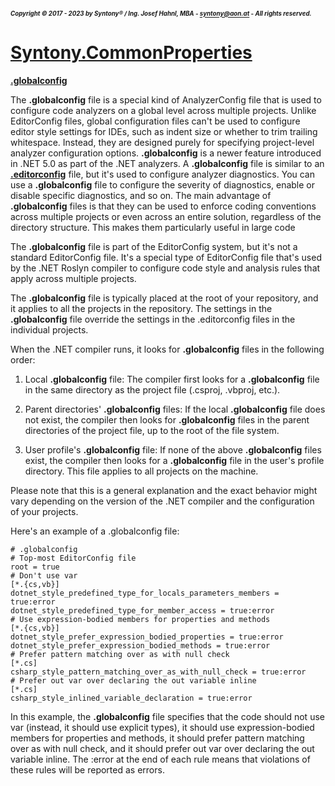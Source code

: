 ##### <sub><sub>Copyright &copy; 2017 - 2023 by Syntony&reg; / Ing. Josef Hahnl, MBA - syntony@aon.at - All rights reserved.</sub></sub>
# [Syntony.CommonProperties](./../README.md)

<a name="globalconfig"/>[**.globalconfig**](https://learn.microsoft.com/en-us/dotnet/fundamentals/code-analysis/configuration-files#global-analyzerconfig)

The **.globalconfig** file is a special kind of AnalyzerConfig file that is used to configure code analyzers on a global level across multiple projects. 
Unlike EditorConfig files, global configuration files can't be used to configure editor style settings for IDEs, such as indent size or whether to trim trailing whitespace. 
Instead, they are designed purely for specifying project-level analyzer configuration options.
**.globalconfig** is a newer feature introduced in .NET 5.0 as part of the .NET analyzers. 
A **.globalconfig** file is similar to an [**.editorconfig**](README.Editorconfig.md) file, but it's used to configure analyzer diagnostics.
You can use a **.globalconfig** file to configure the severity of diagnostics, enable or disable specific diagnostics, and so on. The main advantage of **.globalconfig** files is that they can be used to enforce coding conventions across multiple projects or even across an entire solution, regardless of the directory structure. This makes them particularly useful in large code

The **.globalconfig** file is part of the EditorConfig system, but it's not a standard EditorConfig file. It's a special type of EditorConfig file that's used by the .NET Roslyn compiler to configure code style and analysis rules that apply across multiple projects.

The **.globalconfig** file is typically placed at the root of your repository, and it applies to all the projects in the repository. The settings in the **.globalconfig** file override the settings in the .editorconfig files in the individual projects.

When the .NET compiler runs, it looks for **.globalconfig** files in the following order:

1. Local **.globalconfig** file: The compiler first looks for a **.globalconfig** file in the same directory as the project file (.csproj, .vbproj, etc.).

2. Parent directories' **.globalconfig** files: If the local **.globalconfig** file does not exist, the compiler then looks for **.globalconfig** files in the parent directories of the project file, up to the root of the file system.

3. User profile's **.globalconfig** file: If none of the above **.globalconfig** files exist, the compiler then looks for a **.globalconfig** file in the user's profile directory. This file applies to all projects on the machine.

Please note that this is a general explanation and the exact behavior might vary depending on the version of the .NET compiler and the configuration of your projects.

Here's an example of a .globalconfig file:
```
# .globalconfig
# Top-most EditorConfig file
root = true
# Don't use var
[*.{cs,vb}]
dotnet_style_predefined_type_for_locals_parameters_members = true:error
dotnet_style_predefined_type_for_member_access = true:error
# Use expression-bodied members for properties and methods
[*.{cs,vb}]
dotnet_style_prefer_expression_bodied_properties = true:error
dotnet_style_prefer_expression_bodied_methods = true:error
# Prefer pattern matching over as with null check
[*.cs]
csharp_style_pattern_matching_over_as_with_null_check = true:error
# Prefer out var over declaring the out variable inline
[*.cs]
csharp_style_inlined_variable_declaration = true:error
```

In this example, the **.globalconfig** file specifies that the code should not use var (instead, it should use explicit types), it should use expression-bodied members for properties and methods, it should prefer pattern matching over as with null check, and it should prefer out var over declaring the out variable inline. The :error at the end of each rule means that violations of these rules will be reported as errors.
